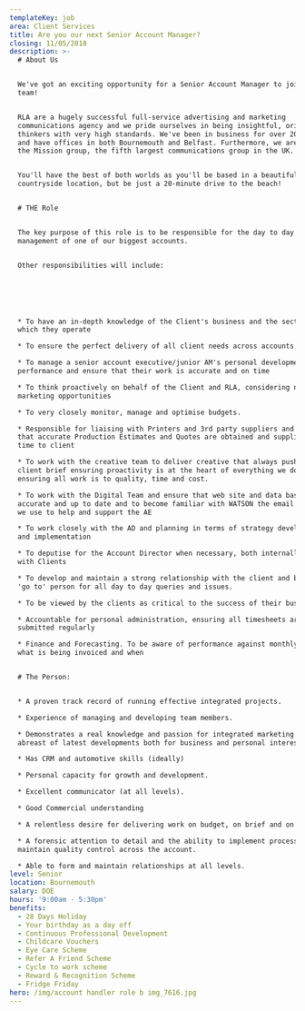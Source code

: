 ```yaml
---
templateKey: job
area: Client Services
title: Are you our next Senior Account Manager?
closing: 11/05/2018
description: >-
  # About Us


  We've got an exciting opportunity for a Senior Account Manager to join our
  team!


  RLA are a hugely successful full-service advertising and marketing
  communications agency and we pride ourselves in being insightful, original
  thinkers with very high standards. We've been in business for over 20 years
  and have offices in both Bournemouth and Belfast. Furthermore, we are part of
  the Mission group, the fifth largest communications group in the UK.


  You'll have the best of both worlds as you'll be based in a beautiful, relaxed
  countryside location, but be just a 20-minute drive to the beach!


  # THE Role


  The key purpose of this role is to be responsible for the day to day
  management of one of our biggest accounts.


  Other responsibilities will include:






  * To have an in-depth knowledge of the Client's business and the sector in
  which they operate

  * To ensure the perfect delivery of all client needs across accounts.

  * To manage a senior account executive/junior AM's personal development and
  performance and ensure that their work is accurate and on time

  * To think proactively on behalf of the Client and RLA, considering new
  marketing opportunities

  * To very closely monitor, manage and optimise budgets.

  * Responsible for liaising with Printers and 3rd party suppliers and ensuring
  that accurate Production Estimates and Quotes are obtained and supplied on
  time to client

  * To work with the creative team to deliver creative that always pushes the
  client brief ensuring proactivity is at the heart of everything we do and
  ensuring all work is to quality, time and cost.

  * To work with the Digital Team and ensure that web site and data bases are
  accurate and up to date and to become familiar with WATSON the email tool that
  we use to help and support the AE

  * To work closely with the AD and planning in terms of strategy development
  and implementation

  * To deputise for the Account Director when necessary, both internally and
  with Clients

  * To develop and maintain a strong relationship with the client and become the
  'go to' person for all day to day queries and issues.

  * To be viewed by the clients as critical to the success of their business.

  * Accountable for personal administration, ensuring all timesheets are
  submitted regularly

  * Finance and Forecasting. To be aware of performance against monthly targets,
  what is being invoiced and when


  # The Person:


  * A proven track record of running effective integrated projects.

  * Experience of managing and developing team members.

  * Demonstrates a real knowledge and passion for integrated marketing and keeps
  abreast of latest developments both for business and personal interest.

  * Has CRM and automotive skills (ideally)

  * Personal capacity for growth and development.

  * Excellent communicator (at all levels).

  * Good Commercial understanding

  * A relentless desire for delivering work on budget, on brief and on time.

  * A forensic attention to detail and the ability to implement process to
  maintain quality control across the account.

  * Able to form and maintain relationships at all levels.
level: Senior
location: Bournemouth
salary: DOE
hours: '9:00am - 5:30pm'
benefits:
  - 28 Days Holiday
  - Your birthday as a day off
  - Continuous Professional Development
  - Childcare Vouchers
  - Eye Care Scheme
  - Refer A Friend Scheme
  - Cycle to work scheme
  - Reward & Recognition Scheme
  - Fridge Friday
hero: /img/account handler role b img_7616.jpg
---
```

